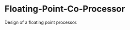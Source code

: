 # Floating-Point-Co-Processor
Design of a floating point processor.






 
  
 
 
  
  
 






 
  
 
 
  
  
 






 
  
 
 
  
  
 






 
  
 
 
  
  
 



